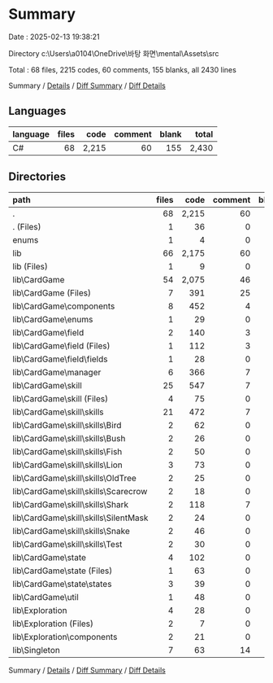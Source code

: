 # Summary

Date : 2025-02-13 19:38:21

Directory c:\\Users\\a0104\\OneDrive\\바탕 화면\\mental\\Assets\\src

Total : 68 files,  2215 codes, 60 comments, 155 blanks, all 2430 lines

Summary / [Details](details.md) / [Diff Summary](diff.md) / [Diff Details](diff-details.md)

## Languages
| language | files | code | comment | blank | total |
| :--- | ---: | ---: | ---: | ---: | ---: |
| C# | 68 | 2,215 | 60 | 155 | 2,430 |

## Directories
| path | files | code | comment | blank | total |
| :--- | ---: | ---: | ---: | ---: | ---: |
| . | 68 | 2,215 | 60 | 155 | 2,430 |
| . (Files) | 1 | 36 | 0 | 9 | 45 |
| enums | 1 | 4 | 0 | 0 | 4 |
| lib | 66 | 2,175 | 60 | 146 | 2,381 |
| lib (Files) | 1 | 9 | 0 | 2 | 11 |
| lib\\CardGame | 54 | 2,075 | 46 | 127 | 2,248 |
| lib\\CardGame (Files) | 7 | 391 | 25 | 19 | 435 |
| lib\\CardGame\\components | 8 | 452 | 4 | 23 | 479 |
| lib\\CardGame\\enums | 1 | 29 | 0 | 1 | 30 |
| lib\\CardGame\\field | 2 | 140 | 3 | 6 | 149 |
| lib\\CardGame\\field (Files) | 1 | 112 | 3 | 4 | 119 |
| lib\\CardGame\\field\\fields | 1 | 28 | 0 | 2 | 30 |
| lib\\CardGame\\manager | 6 | 366 | 7 | 11 | 384 |
| lib\\CardGame\\skill | 25 | 547 | 7 | 61 | 615 |
| lib\\CardGame\\skill (Files) | 4 | 75 | 0 | 4 | 79 |
| lib\\CardGame\\skill\\skills | 21 | 472 | 7 | 57 | 536 |
| lib\\CardGame\\skill\\skills\\Bird | 2 | 62 | 0 | 8 | 70 |
| lib\\CardGame\\skill\\skills\\Bush | 2 | 26 | 0 | 2 | 28 |
| lib\\CardGame\\skill\\skills\\Fish | 2 | 50 | 0 | 5 | 55 |
| lib\\CardGame\\skill\\skills\\Lion | 3 | 73 | 0 | 7 | 80 |
| lib\\CardGame\\skill\\skills\\OldTree | 2 | 25 | 0 | 4 | 29 |
| lib\\CardGame\\skill\\skills\\Scarecrow | 2 | 18 | 0 | 3 | 21 |
| lib\\CardGame\\skill\\skills\\Shark | 2 | 118 | 7 | 16 | 141 |
| lib\\CardGame\\skill\\skills\\SilentMask | 2 | 24 | 0 | 3 | 27 |
| lib\\CardGame\\skill\\skills\\Snake | 2 | 46 | 0 | 5 | 51 |
| lib\\CardGame\\skill\\skills\\Test | 2 | 30 | 0 | 4 | 34 |
| lib\\CardGame\\state | 4 | 102 | 0 | 1 | 103 |
| lib\\CardGame\\state (Files) | 1 | 63 | 0 | 1 | 64 |
| lib\\CardGame\\state\\states | 3 | 39 | 0 | 0 | 39 |
| lib\\CardGame\\util | 1 | 48 | 0 | 5 | 53 |
| lib\\Exploration | 4 | 28 | 0 | 7 | 35 |
| lib\\Exploration (Files) | 2 | 7 | 0 | 2 | 9 |
| lib\\Exploration\\components | 2 | 21 | 0 | 5 | 26 |
| lib\\Singleton | 7 | 63 | 14 | 10 | 87 |

Summary / [Details](details.md) / [Diff Summary](diff.md) / [Diff Details](diff-details.md)